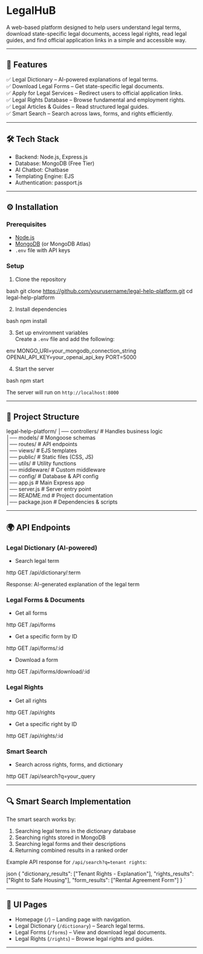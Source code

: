 # LegalHuB

A web-based platform designed to help users understand legal terms, download state-specific legal documents, access legal rights, read legal guides, and find official application links in a simple and accessible way.

---

## 🚀 Features

✅ Legal Dictionary – AI-powered explanations of legal terms.  
✅ Download Legal Forms – Get state-specific legal documents.  
✅ Apply for Legal Services – Redirect users to official application links.  
✅ Legal Rights Database – Browse fundamental and employment rights.  
✅ Legal Articles & Guides – Read structured legal guides.  
✅ Smart Search – Search across laws, forms, and rights efficiently.

---

## 🛠️ Tech Stack

- Backend: Node.js, Express.js
- Database: MongoDB (Free Tier)
- AI Chatbot: Chatbase
- Templating Engine: EJS
- Authentication: passport.js

---

## ⚙️ Installation

### Prerequisites

- [Node.js](https://nodejs.org/)
- [MongoDB](https://www.mongodb.com/) (or MongoDB Atlas)
- `.env` file with API keys

### Setup

1. Clone the repository

bash
git clone https://github.com/yourusername/legal-help-platform.git
cd legal-help-platform

2. Install dependencies

bash
npm install

3. Set up environment variables  
   Create a `.env` file and add the following:

env
MONGO_URI=your_mongodb_connection_string
OPENAI_API_KEY=your_openai_api_key
PORT=5000

4. Start the server

bash
npm start

The server will run on `http://localhost:8000`

---

## 📂 Project Structure

legal-help-platform/
│── controllers/ # Handles business logic  
│── models/ # Mongoose schemas  
│── routes/ # API endpoints  
│── views/ # EJS templates  
│── public/ # Static files (CSS, JS)  
│── utils/ # Utility functions  
│── middleware/ # Custom middleware  
│── config/ # Database & API config  
│── app.js # Main Express app  
│── server.js # Server entry point  
│── README.md # Project documentation  
│── package.json # Dependencies & scripts

---

## 🌍 API Endpoints

### Legal Dictionary (AI-powered)

- Search legal term

http
GET /api/dictionary/:term

Response: AI-generated explanation of the legal term

### Legal Forms & Documents

- Get all forms

http
GET /api/forms

- Get a specific form by ID

http
GET /api/forms/:id

- Download a form

http
GET /api/forms/download/:id

### Legal Rights

- Get all rights

http
GET /api/rights

- Get a specific right by ID

http
GET /api/rights/:id

### Smart Search

- Search across rights, forms, and dictionary

http
GET /api/search?q=your_query

---

## 🔍 Smart Search Implementation

The smart search works by:

1. Searching legal terms in the dictionary database
2. Searching rights stored in MongoDB
3. Searching legal forms and their descriptions
4. Returning combined results in a ranked order

Example API response for `/api/search?q=tenant rights`:

json
{
"dictionary_results": ["Tenant Rights - Explanation"],
"rights_results": ["Right to Safe Housing"],
"form_results": ["Rental Agreement Form"]
}
`

---

## 🎨 UI Pages

- Homepage (`/`) – Landing page with navigation.
- Legal Dictionary (`/dictionary`) – Search legal terms.
- Legal Forms (`/forms`) – View and download legal documents.
- Legal Rights (`/rights`) – Browse legal rights and guides.

---
